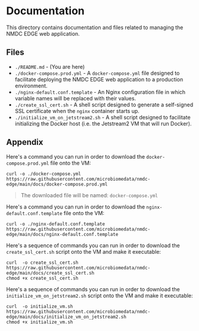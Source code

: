 # Documentation

This directory contains documentation and files related to managing the NMDC EDGE web application.

## Files

- `./README.md` - (You are here)
- `./docker-compose.prod.yml` - A `docker-compose.yml` file designed to facilitate deploying the NMDC EDGE web application to a production environment.
- `./nginx-default.conf.template` - An Nginx configuration file in which variable names will be replaced with their values.
- `./create_ssl_cert.sh` - A shell script designed to generate a self-signed SSL certificate when the `nginx` container starts up.
- `./initialize_vm_on_jetstream2.sh` - A shell script designed to facilitate initializing the Docker host (i.e. the Jetstream2 VM that will run Docker).

## Appendix

Here's a command you can run in order to download the `docker-compose.prod.yml` file onto the VM:

```shell
curl -o ./docker-compose.yml https://raw.githubusercontent.com/microbiomedata/nmdc-edge/main/docs/docker-compose.prod.yml
```
> The downloaded file will be named: `docker-compose.yml`

Here's a command you can run in order to download the `nginx-default.conf.template` file onto the VM:

```shell
curl -o ./nginx-default.conf.template https://raw.githubusercontent.com/microbiomedata/nmdc-edge/main/docs/nginx-default.conf.template
```

Here's a sequence of commands you can run in order to download the `create_ssl_cert.sh` script onto the VM and make it executable:

```shell
curl  -o create_ssl_cert.sh https://raw.githubusercontent.com/microbiomedata/nmdc-edge/main/docs/create_ssl_cert.sh
chmod +x create_ssl_cert.sh
```

Here's a sequence of commands you can run in order to download the `initialize_vm_on_jetstream2.sh` script onto the VM and make it executable:

```shell
curl  -o initialize_vm.sh https://raw.githubusercontent.com/microbiomedata/nmdc-edge/main/docs/initialize_vm_on_jetstream2.sh
chmod +x initialize_vm.sh
```
